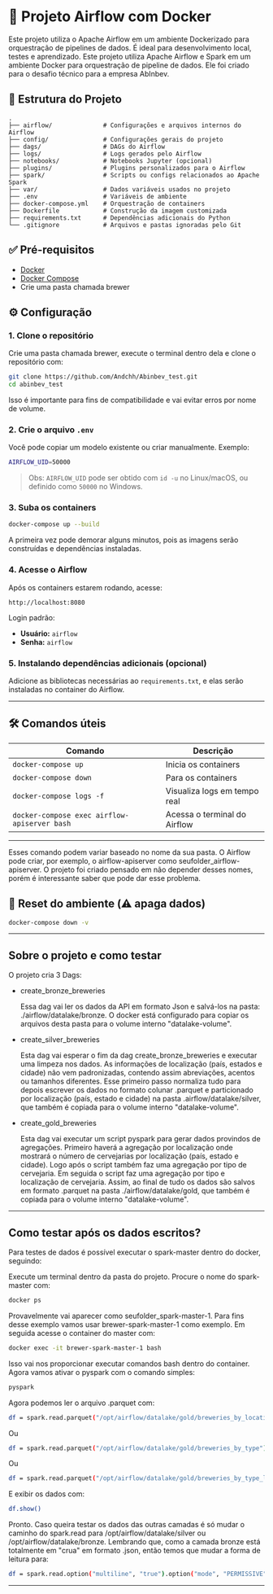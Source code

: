 # 🚀 Projeto Airflow com Docker

Este projeto utiliza o Apache Airflow em um ambiente Dockerizado para orquestração de pipelines de dados. É ideal para desenvolvimento local, testes e aprendizado.
Este projeto utiliza Apache Airflow  e Spark em um ambiente Docker para orquestração de pipeline de dados.
Ele foi criado para o desafio técnico para a empresa AbInbev.

## 📁 Estrutura do Projeto

```
.
├── airflow/              # Configurações e arquivos internos do Airflow
├── config/               # Configurações gerais do projeto
├── dags/                 # DAGs do Airflow
├── logs/                 # Logs gerados pelo Airflow
├── notebooks/            # Notebooks Jupyter (opcional)
├── plugins/              # Plugins personalizados para o Airflow
├── spark/                # Scripts ou configs relacionados ao Apache Spark
├── var/                  # Dados variáveis usados no projeto
├── .env                  # Variáveis de ambiente
├── docker-compose.yml    # Orquestração de containers
├── Dockerfile            # Construção da imagem customizada
├── requirements.txt      # Dependências adicionais do Python
└── .gitignore            # Arquivos e pastas ignoradas pelo Git
```

## ✅ Pré-requisitos

- [Docker](https://www.docker.com/)
- [Docker Compose](https://docs.docker.com/compose/)
- Crie uma pasta chamada brewer

## ⚙️ Configuração

### 1. Clone o repositório
Crie uma pasta chamada brewer, execute o terminal dentro dela e clone o repositório com: 
```bash
git clone https://github.com/Andchh/Abinbev_test.git
cd abinbev_test
```
Isso é importante para fins de compatibilidade e vai evitar erros por nome de volume.


### 2. Crie o arquivo `.env`

Você pode copiar um modelo existente ou criar manualmente. Exemplo:

```bash
AIRFLOW_UID=50000
```

> Obs: `AIRFLOW_UID` pode ser obtido com `id -u` no Linux/macOS, ou definido como `50000` no Windows.

### 3. Suba os containers

```bash
docker-compose up --build
```

A primeira vez pode demorar alguns minutos, pois as imagens serão construídas e dependências instaladas.

### 4. Acesse o Airflow

Após os containers estarem rodando, acesse:

```
http://localhost:8080
```

Login padrão:

- **Usuário:** `airflow`
- **Senha:** `airflow`

### 5. Instalando dependências adicionais (opcional)

Adicione as bibliotecas necessárias ao `requirements.txt`, e elas serão instaladas no container do Airflow.

---

## 🛠 Comandos úteis

| Comando                          | Descrição                          |
|----------------------------------|------------------------------------|
| `docker-compose up`              | Inicia os containers               |
| `docker-compose down`            | Para os containers                 |
| `docker-compose logs -f`         | Visualiza logs em tempo real       |
| `docker-compose exec airflow-apiserver bash` | Acessa o terminal do Airflow     |
---
Esses comando podem variar baseado no nome da sua pasta. O Airflow pode criar, por exemplo, o airflow-apiserver como seufolder_airflow-apiserver. O projeto foi criado pensado em não depender desses nomes, porém é interessante saber que pode dar esse problema.

## 🧼 Reset do ambiente (⚠️ apaga dados)

```bash
docker-compose down -v
```

---

## Sobre o projeto e como testar

O projeto cria 3 Dags: 
* create_bronze_breweries

	Essa dag vai ler os dados da API em formato Json e salvá-los na pasta: ./airflow/datalake/bronze. O docker está configurado para copiar os arquivos desta pasta para o volume interno "datalake-volume".
	
* create_silver_breweries

	Esta dag vai esperar o fim da dag create_bronze_breweries e executar uma limpeza nos dados. As informações de localização (país, estados e cidade) não vem padronizadas, contendo assim abreviações, acentos ou tamanhos diferentes. Esse primeiro passo normaliza tudo para depois escrever os dados no formato colunar .parquet e particionado por localização (país, estado e cidade) na pasta .airflow/datalake/silver, que também é copiada para o volume interno "datalake-volume".
	
* create_gold_breweries

	Esta dag vai executar um script pyspark para gerar dados provindos de agregações. 
	Primeiro haverá a agregação por localização onde mostrará o número de cervejarias por localização (país, estado e cidade).
	Logo após o script também faz uma agregação por tipo de cervejaria. 
	Em seguida o script faz uma agregação por tipo e localização de cervejaria. 
	Assim, ao final de tudo os dados são salvos em formato .parquet na pasta ./airflow/datalake/gold, que também é copiada para o volume interno "datalake-volume". 

---
## Como testar após os dados escritos?

Para testes de dados é possível executar o spark-master dentro do docker, seguindo:

Execute um terminal dentro da pasta do projeto.
Procure o nome do spark-master com:
```bash
docker ps
```
Provavelmente vai aparecer como seufolder_spark-master-1. Para fins desse exemplo vamos usar brewer-spark-master-1 como exemplo.
Em seguida acesse o container do master com:

```bash
docker exec -it brewer-spark-master-1 bash
```
Isso vai nos proporcionar executar comandos bash dentro do container. Agora vamos ativar o pyspark com o comando simples:
```bash
pyspark
```
Agora podemos ler o arquivo .parquet com:
```bash
df = spark.read.parquet("/opt/airflow/datalake/gold/breweries_by_location")
```
Ou
```bash
df = spark.read.parquet("/opt/airflow/datalake/gold/breweries_by_type")
```
Ou
```bash
df = spark.read.parquet("/opt/airflow/datalake/gold/breweries_by_type_location")
```
E exibir os dados com:

```bash
df.show()
```

Pronto. 
Caso queira testar os dados das outras camadas é só mudar o caminho do spark.read para /opt/airflow/datalake/silver ou /opt/airflow/datalake/bronze.
Lembrando que, como a camada bronze está totalmente em "crua" em formato .json, então temos que mudar a forma de leitura para:


```bash
df = spark.read.option("multiline", "true").option("mode", "PERMISSIVE").option("columnNameOfCorruptRecord", "_corrupt_record").json("/opt/airflow/datalake/bronze")
```
---
